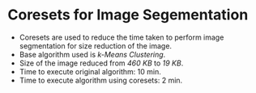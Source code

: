 # Coresets for Image Segementation
* Coresets are used to reduce the time taken to perform image segmentation for size reduction of the image.
* Base algorithm used is *k-Means Clustering*.
* Size of the image reduced from *460 KB* to *19 KB*.
* Time to execute original algorithm: 10 min.
* Time to execute algorithm using coresets: 2 min.
